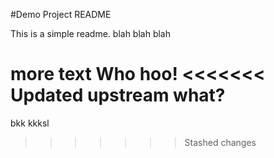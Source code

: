 #Demo Project README

This is a simple readme. blah blah blah

more text
Who hoo!
<<<<<<< Updated upstream
what?
=======
bkk kkksl
>>>>>>> Stashed changes
